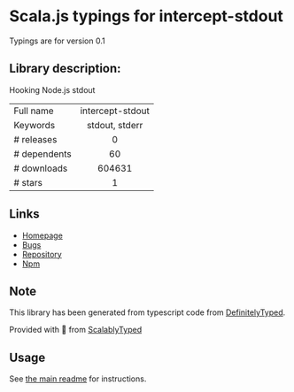 
# Scala.js typings for intercept-stdout

Typings are for version 0.1

## Library description:
Hooking Node.js stdout

|                    |                 |
| ------------------ | :-------------: |
| Full name          | intercept-stdout |
| Keywords           | stdout, stderr |
| # releases         | 0 |
| # dependents       | 60 |
| # downloads        | 604631 |
| # stars            | 1 |

## Links
- [Homepage](https://github.com/sfarthin/intercept-stdout)
- [Bugs](https://github.com/sfarthin/intercept-stdout/issues)
- [Repository](https://github.com/sfarthin/intercept-stdout)
- [Npm](https://www.npmjs.com/package/intercept-stdout)
    


## Note
This library has been generated from typescript code from [DefinitelyTyped](https://definitelytyped.org).

Provided with :purple_heart: from [ScalablyTyped](https://github.com/oyvindberg/ScalablyTyped)

## Usage
See [the main readme](../../readme.md) for instructions.


